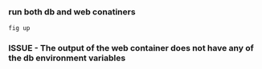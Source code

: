 ### run both db and web conatiners
```
fig up
```

### ISSUE - The output of the web container does not have any of the db environment variables